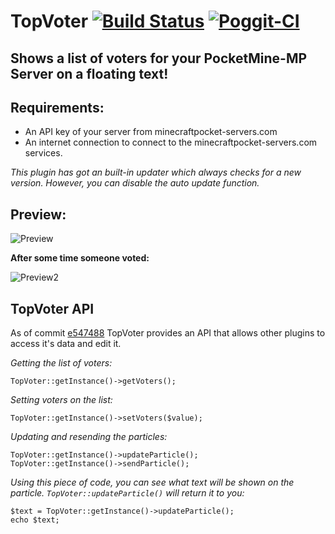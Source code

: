 # TopVoter [![Build Status](https://travis-ci.org/SalmonDE/TopVoter.svg?branch=master)](https://travis-ci.org/SalmonDE/TopVoter) [![Poggit-CI](https://poggit.pmmp.io/ci.badge/SalmonDE/TopVoter/TopVoter)](https://poggit.pmmp.io/ci/SalmonDE/TopVoter/TopVoter)
Shows a list of voters for your PocketMine-MP Server on a floating text!
--------------------------------------------------------------------------------
**Requirements:**
--------------------------------------------------------------------------------
- An API key of your server from minecraftpocket-servers.com
- An internet connection to connect to the minecraftpocket-servers.com services.

*This plugin has got an built-in updater which always checks for a new version.*
*However, you can disable the auto update function.*
## Preview:

![Preview](https://salmonde.de/MCPE-Plugins/Pictures/TopVoter/Preview.jpg)

**After some time someone voted:**

![Preview2](https://salmonde.de/MCPE-Plugins/Pictures/TopVoter/Preview2.jpg)

## TopVoter API

As of commit [e547488](https://github.com/SalmonDE/TopVoter/commit/e54748840ca6dd9df7f35f6f9d93ab096effcceb) TopVoter provides an API that allows other plugins to access it's data and edit it.

*Getting the list of voters:*
```
TopVoter::getInstance()->getVoters();
```
*Setting voters on the list:*
```
TopVoter::getInstance()->setVoters($value);
```
*Updating and resending the particles:*
```
TopVoter::getInstance()->updateParticle();
TopVoter::getInstance()->sendParticle();
```
*Using this piece of code, you can see what text will be shown on the particle. `TopVoter::updateParticle()` will return it to you:*
```
$text = TopVoter::getInstance()->updateParticle();
echo $text;
```
